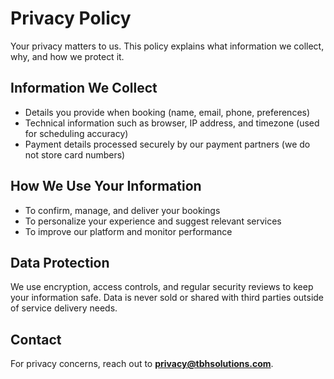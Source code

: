 # Privacy Policy

Your privacy matters to us. This policy explains what information we collect, why, and how we protect it.

## Information We Collect
- Details you provide when booking (name, email, phone, preferences)
- Technical information such as browser, IP address, and timezone (used for scheduling accuracy)
- Payment details processed securely by our payment partners (we do not store card numbers)

## How We Use Your Information
- To confirm, manage, and deliver your bookings
- To personalize your experience and suggest relevant services
- To improve our platform and monitor performance

## Data Protection
We use encryption, access controls, and regular security reviews to keep your information safe. Data is never sold or shared with third parties outside of service delivery needs.

## Contact
For privacy concerns, reach out to **privacy@tbhsolutions.com**.
